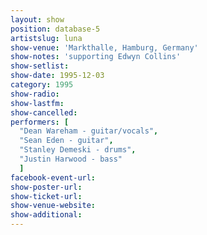 ```yaml
---
layout: show
position: database-5
artistslug: luna
show-venue: 'Markthalle, Hamburg, Germany'
show-notes: 'supporting Edwyn Collins'
show-setlist: 
show-date: 1995-12-03
category: 1995
show-radio: 
show-lastfm: 
show-cancelled: 
performers: [
  "Dean Wareham - guitar/vocals",
  "Sean Eden - guitar",
  "Stanley Demeski - drums",
  "Justin Harwood - bass"
  ]
facebook-event-url: 
show-poster-url: 
show-ticket-url: 
show-venue-website: 
show-additional: 
---
```

